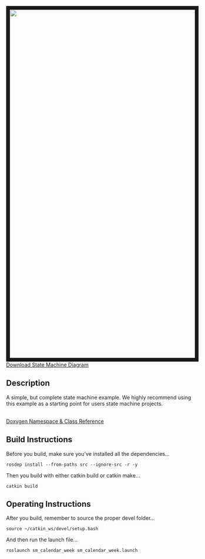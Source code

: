 <img src="https://github.com/reelrbtx/SMACC/blob/master/smacc_sm_reference_library/sm_calendar_week/docs/smacc_state_machine_20200206-003738.dot.svg" width="950" align="center" border="10"/> 
  <a href="https://github.com/reelrbtx/SMACC/raw/master/smacc_sm_reference_library/sm_calendar_week/docs/smacc_state_machine_20200206-004026.dot.pdf" style="text-align:right"> Download State Machine Diagram</a>
 
 <h2>Description</h2> A simple, but complete state machine example. We highly recommend using this example as a starting point for users state machine projects.<br></br>
 

 
 <a href="https://reelrbtx.github.io/SMACC_Documentation/master/html/namespacesm__three__some.html">Doxygen Namespace & Class Reference</a> 
 
 <h2>Build Instructions</h2>
Before you build, make sure you've installed all the dependencies...

```
rosdep install --from-paths src --ignore-src -r -y 
```

Then you build with either catkin build or catkin make...

```
catkin build
```

<h2>Operating Instructions</h2>
After you build, remember to source the proper devel folder...

```
source ~/catkin_ws/devel/setup.bash
```

And then run the launch file...

```
roslaunch sm_calendar_week sm_calendar_week.launch
```

